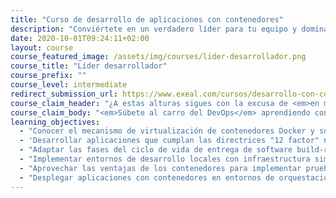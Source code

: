 ```yaml
---
title: "Curso de desarrollo de aplicaciones con contenedores"
description: "Conviértete en un verdadero líder para tu equipo y domina las claves para gestionar personas y proyectos."
date: 2020-10-01T09:24:11+02:00
layout: course
course_featured_image: /assets/img/courses/lider-desarrollador.png
course_title: "Líder desarrollador"
course_prefix: ""
course_level: intermediate
redirect_submission_url: https://www.exeal.com/cursos/desarrollo-con-contenedores/programa/
course_claim_header: "¿A estas alturas sigues con la excusa de <em>en mi local funciona</em>? ¿Sigues <em>gastando horas y horas</em> cada vez que despliegas a producción?"
course_claim_body: "<em>Súbete al carro del DevOps</em> aprendiendo con nosotros a desarrollar <em>servicios cloud native</em>, y toma el control del ciclo de vida del desarrollo hasta producción."
learning_objectives:
  - "Conocer el mecanismo de virtualización de contenedores Docker y sus diferencias con las máquinas virtuales clásicas."
  - 'Desarrollar aplicaciones que cumplan las directrices "12 factor" necesarias para ser operadas en un entorno cloud basado en contenedores.'
  - "Adaptar las fases del ciclo de vida de entrega de software build-release-deploy a un entorno de contenedores."
  - "Implementar entornos de desarrollo locales con infraestructura similar a producción con contenedores."
  - "Aprovechar las ventajas de los contenedores para implementar pruebas automáticas autocontenidas contra infraestructura desechable."
  - "Desplegar aplicaciones con contenedores en entornos de orquestación productivos, como Docker Swarm, Amazon ECS o Kubernetes."
---
```

